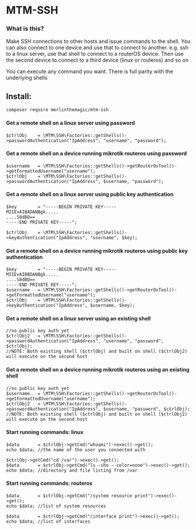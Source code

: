 # MTM-SSH

### What is this?

Make SSH connections to other hosts and issue commands to the shell.
You can also connect to one device and use that to connect to another.
e.g. ssh to a linux server, use that shell to connect to a routerOS device.
Then use the second device to connect to a third device (linux or routeros) and so on

You can execute any command you want. There is full parity with the underlying shells

## Install:

```
composer require merlinthemagic/mtm-ssh

```

#### Get a remote shell on a linux server using password
```
$ctrlObj	= \MTM\SSH\Factories::getShells()->passwordAuthentication("IpAddress", "username", "password");
```

#### Get a remote shell on a device running mikrotik routeros using password
```
$username	= \MTM\SSH\Factories::getShells()->getRouterOsTool()->getFormattedUsername("username");
$ctrlObj	= \MTM\SSH\Factories::getShells()->passwordAuthentication("IpAddress", $username, "password");
```

#### Get a remote shell on a linux server using public key authentication
```
$key		= "-----BEGIN PRIVATE KEY-----
MIIEvAIBADANBgk.....
....S8dBQ==
-----END PRIVATE KEY-----";

$ctrlObj	= \MTM\SSH\Factories::getShells()->keyAuthentication("IpAddress", "username", $key);
```
#### Get a remote shell on a device running mikrotik routeros using public key authentication
```
$key		= "-----BEGIN PRIVATE KEY-----
MIIEvAIBBDANBgk.....
....S8dBQ==
-----END PRIVATE KEY-----";
$username	= \MTM\SSH\Factories::getShells()->getRouterOsTool()->getFormattedUsername("username");
$ctrlObj	= \MTM\SSH\Factories::getShells()->keyAuthentication("IpAddress", $username, $key);
```

#### Get a remote shell on a linux server using an existing shell
```
//no public key auth yet
$ctrlObj2	= \MTM\SSH\Factories::getShells()->passwordAuthentication("IpAddress", "username", "password", $ctrlObj);
//NOTE: Both existing shell ($ctrlObj) and built on shell ($ctrlObj2) will execute on the second host
```
#### Get a remote shell on a device running mikrotik routeros using an existing shell
```
//no public key auth yet
$username	= \MTM\SSH\Factories::getShells()->getRouterOsTool()->getFormattedUsername("username");
$ctrlObj2	= \MTM\SSH\Factories::getShells()->passwordAuthentication("IpAddress", $username, "password", $ctrlObj);
//NOTE: Both existing shell ($ctrlObj) and built on shell ($ctrlObj2) will execute on the second host
```


#### Start running commands: linux
```
$data		= $ctrlObj->getCmd("whoami")->exec()->get();
echo $data; //the name of the user you connected with

$ctrlObj->getCmd("cd /var")->exec()->get();
$data		= $ctrlObj->getCmd("ls -sho --color=none")->exec()->get();
echo $data; //directory and file listing from /var
```

#### Start running commands: routeros
```
$data		= $ctrlObj->getCmd("/system resource print")->exec()->get();
echo $data; //list of system resources

$data		= $ctrlObj->getCmd("/interface print")->exec()->get();
echo $data; //list of interfaces
```